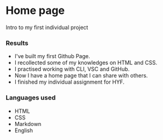 # Home page

Intro to my first individual project

### Results

- I've built my first Github Page.
- I recollected some of my knowledges on HTML and CSS.
- I practised working with CLI, VSC and GitHub.
- Now I have a home page that I can share with others.
- I finished my individual assignment for HYF.

### Languages used

- HTML
- CSS
- Markdown
- English
